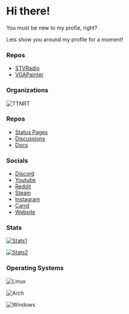 # Hi there!
You must be new to my profie, right?

Lets show you around my profile for a moment!

### Repos
- [STVRadio](https://github.com/SSP6904/STVRadio)
- [VGAPainter](https://github.com/SSP6904/VGAPainter)

### Organizations
![TTNRT](https://avatars.githubusercontent.com/u/103219889?s=200&v=4)

### Repos
- [Status Pages](https://github.com/TTNRT/StatusPage)
- [Discussions](https://forums.ttnrtsite.me/)
- [Docs](https://github.com/TTNRT/docs)

### Socials
- [Discord](https://discord.gg/rkpFK9r84w)
- [Youtube](https://www.youtube.com/@SSP6904)
- [Reddit](https://www.reddit.com/user/Agile_Professional83)
- [Steam](https://steamcommunity.com/profiles/76561199164190916/)
- [Instagram](https://www.instagram.com/shau.n4028/?hl=en)
- [Carrd](https://ssp6904.carrd.co/)
- [Website](https://ssp6904.github.io/)


### Stats
[![Stats1](https://github-readme-stats.vercel.app/api?username=SSP6904&show_icons=true)](https://github.com/SSP6904/) <br />

[![Stats2](https://github-readme-stats.vercel.app/api/top-langs/?username=SSP6904&layout=compact)](https://github.com/SSP6904)

### Operating Systems
![Linux](https://img.shields.io/badge/Linux-FCC624?style=for-the-badge&logo=linux&logoColor=black) 

![Arch](https://img.shields.io/badge/Arch%20Linux-1793D1?logo=arch-linux&logoColor=fff&style=for-the-badge)

![Windows](https://img.shields.io/badge/Windows-0078D6?style=for-the-badge&logo=windows&logoColor=white)
